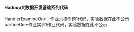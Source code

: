 #### Hadoop大数据开发基础系列代码
HandlerExamineOne：作业六操作题1代码，实验数据在此不公示<br>
particeOne:作业实训1作业代码，实验数据在此不公示<br>
